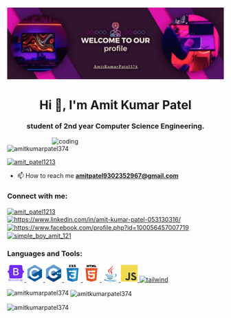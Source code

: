 ![logo](https://github.com/AmitKumarPatel374/AmitKumarPatel374/blob/main/my%20banner.jpg)
<h1 align="center">Hi 👋, I'm Amit Kumar Patel</h1>
<h3 align="center">student of 2nd year Computer Science Engineering.</h3>
<img align="right" alt="coding" Width="400px" src="https://camo.githubusercontent.com/2366b34bb903c09617990fb5fff4622f3e941349e846ddb7e73df872a9d21233/68747470733a2f2f63646e2e6472696262626c652e636f6d2f75736572732f3733303730332f73637265656e73686f74732f363538313234332f6176656e746f2e676966">

<p align="left"> <img src="https://komarev.com/ghpvc/?username=amitkumarpatel374&label=Profile%20views&color=0e75b6&style=flat" alt="amitkumarpatel374" /> </p>

<p align="left"> <a href="https://twitter.com/amit_patel1213" target="blank"><img src="https://img.shields.io/twitter/follow/amit_patel1213?logo=twitter&style=for-the-badge" alt="amit_patel1213" /></a> </p>

- 📫 How to reach me **amitpatel9302352967@gmail.com**

<h3 align="left">Connect with me:</h3>
<p align="left">
<a href="https://twitter.com/amit_patel1213" target="blank"><img align="center" src="https://raw.githubusercontent.com/rahuldkjain/github-profile-readme-generator/master/src/images/icons/Social/twitter.svg" alt="amit_patel1213" height="30" width="40" /></a>
<a href="https://linkedin.com/in/https://www.linkedin.com/in/amit-kumar-patel-053130316/" target="blank"><img align="center" src="https://raw.githubusercontent.com/rahuldkjain/github-profile-readme-generator/master/src/images/icons/Social/linked-in-alt.svg" alt="https://www.linkedin.com/in/amit-kumar-patel-053130316/" height="30" width="40" /></a>
<a href="https://fb.com/https://www.facebook.com/profile.php?id=100056457007719" target="blank"><img align="center" src="https://raw.githubusercontent.com/rahuldkjain/github-profile-readme-generator/master/src/images/icons/Social/facebook.svg" alt="https://www.facebook.com/profile.php?id=100056457007719" height="30" width="40" /></a>
<a href="https://instagram.com/simple_boy_amit_121" target="blank"><img align="center" src="https://raw.githubusercontent.com/rahuldkjain/github-profile-readme-generator/master/src/images/icons/Social/instagram.svg" alt="simple_boy_amit_121" height="30" width="40" /></a>
</p>

<h3 align="left">Languages and Tools:</h3>
<p align="left"> <a href="https://getbootstrap.com" target="_blank" rel="noreferrer"> <img src="https://raw.githubusercontent.com/devicons/devicon/master/icons/bootstrap/bootstrap-plain-wordmark.svg" alt="bootstrap" width="40" height="40"/> </a> <a href="https://www.cprogramming.com/" target="_blank" rel="noreferrer"> <img src="https://raw.githubusercontent.com/devicons/devicon/master/icons/c/c-original.svg" alt="c" width="40" height="40"/> </a> <a href="https://www.w3schools.com/cpp/" target="_blank" rel="noreferrer"> <img src="https://raw.githubusercontent.com/devicons/devicon/master/icons/cplusplus/cplusplus-original.svg" alt="cplusplus" width="40" height="40"/> </a> <a href="https://www.w3schools.com/css/" target="_blank" rel="noreferrer"> <img src="https://raw.githubusercontent.com/devicons/devicon/master/icons/css3/css3-original-wordmark.svg" alt="css3" width="40" height="40"/> </a> <a href="https://www.w3.org/html/" target="_blank" rel="noreferrer"> <img src="https://raw.githubusercontent.com/devicons/devicon/master/icons/html5/html5-original-wordmark.svg" alt="html5" width="40" height="40"/> </a> <a href="https://www.java.com" target="_blank" rel="noreferrer"> <img src="https://raw.githubusercontent.com/devicons/devicon/master/icons/java/java-original.svg" alt="java" width="40" height="40"/> </a> <a href="https://developer.mozilla.org/en-US/docs/Web/JavaScript" target="_blank" rel="noreferrer"> <img src="https://raw.githubusercontent.com/devicons/devicon/master/icons/javascript/javascript-original.svg" alt="javascript" width="40" height="40"/> </a> <a href="https://tailwindcss.com/" target="_blank" rel="noreferrer"> <img src="https://www.vectorlogo.zone/logos/tailwindcss/tailwindcss-icon.svg" alt="tailwind" width="40" height="40"/> </a> </p>

<p><img align="left" src="https://github-readme-stats.vercel.app/api/top-langs?username=amitkumarpatel374&show_icons=true&locale=en&layout=compact" alt="amitkumarpatel374" /></p>

<p>&nbsp;<img align="center" src="https://github-readme-stats.vercel.app/api?username=amitkumarpatel374&show_icons=true&locale=en" alt="amitkumarpatel374" /></p>

<p><img align="center" src="https://github-readme-streak-stats.herokuapp.com/?user=amitkumarpatel374&" alt="amitkumarpatel374" /></p>
